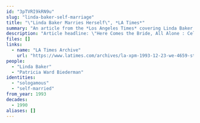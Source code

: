 ```yaml
---
id: "3pTVRI9kRN9u"
slug: "linda-baker-self-marriage"
title: "\"Linda Baker Marries Herself\", *LA Times*"
summary: "An article from the *Los Angeles Times* covering Linda Baker's self-marriage, witnessed by her family and 75 close friends."
description: "Article headline: \"Here Comes the Bride, All Alone : Celebration: For her 40th birthday, Linda Baker got seven bridesmaids and invited her family and 75 friends to witness her marriage--to herself.\""
files: []
links:
  - name: "LA Times Archive"
    url: "https://www.latimes.com/archives/la-xpm-1993-12-23-we-4659-story.html"
people:
  - "Linda Baker"
  - "Patricia Ward Biederman"
identities:
  - "sologamous"
  - "self-married"
from_year: 1993
decades:
  - 1990
aliases: []
---
```

